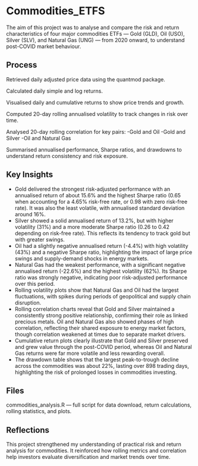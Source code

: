 # Commodities_ETFS

The aim of this project was to analyse and compare the risk and return characteristics of four major commodities ETFs — Gold (GLD), Oil (USO), Silver (SLV), and Natural Gas (UNG) — from 2020 onward, to understand post-COVID market behaviour.

## Process
Retrieved daily adjusted price data using the quantmod package.

Calculated daily simple and log returns.

Visualised daily and cumulative returns to show price trends and growth.

Computed 20-day rolling annualised volatility to track changes in risk over time.

Analysed 20-day rolling correlation for key pairs:
-Gold and Oil
-Gold and Silver
-Oil and Natural Gas

Summarised annualised performance, Sharpe ratios, and drawdowns to understand return consistency and risk exposure.

## Key Insights
- Gold delivered the strongest risk-adjusted performance with an annualised return of about 15.6% and the highest Sharpe ratio (0.65 when accounting for a 4.65% risk-free rate, or 0.98 with zero risk-free rate). It was also the least volatile, with annualised standard deviation around 16%.
- Silver showed a solid annualised return of 13.2%, but with higher volatility (31%) and a more moderate Sharpe ratio (0.26 to 0.42 depending on risk-free rate). This reflects its tendency to track gold but with greater swings.
- Oil had a slightly negative annualised return (-4.4%) with high volatility (43%) and a negative Sharpe ratio, highlighting the impact of large price swings and supply-demand shocks in energy markets.
- Natural Gas had the weakest performance, with a significant negative annualised return (-22.6%) and the highest volatility (62%). Its Sharpe ratio was strongly negative, indicating poor risk-adjusted performance over this period.
- Rolling volatility plots show that Natural Gas and Oil had the largest fluctuations, with spikes during periods of geopolitical and supply chain disruption.
- Rolling correlation charts reveal that Gold and Silver maintained a consistently strong positive relationship, confirming their role as linked precious metals. Oil and Natural Gas also showed phases of high correlation, reflecting their shared exposure to energy market factors, though correlation weakened at times due to separate market drivers.
- Cumulative return plots clearly illustrate that Gold and Silver preserved and grew value through the post-COVID period, whereas Oil and Natural Gas returns were far more volatile and less rewarding overall.
- The drawdown table shows that the largest peak-to-trough decline across the commodities was about 22%, lasting over 898 trading days, highlighting the risk of prolonged losses in commodities investing.

## Files
commodities_analysis.R — full script for data download, return calculations, rolling statistics, and plots.

## Reflections
This project strengthened my understanding of practical risk and return analysis for commodities. It reinforced how rolling metrics and correlation help investors evaluate diversification and market trends over time.

